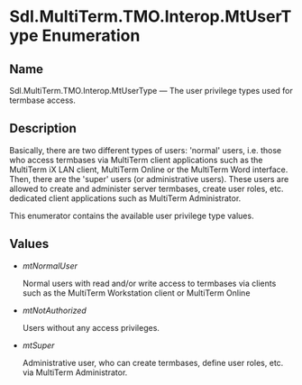 # Sdl.MultiTerm.TMO.Interop.MtUserType Enumeration

## Name

Sdl.MultiTerm.TMO.Interop.MtUserType —          The user privilege types used for termbase access.

## Description

Basically, there are two different types of users: 'normal' users, i.e. those who access termbases via MultiTerm client applications such as the MultiTerm iX LAN client, MultiTerm Online or the MultiTerm Word interface. Then, there are the 'super' users (or administrative users). These users are allowed to create and administer server termbases, create user roles, etc. dedicated client applications such as MultiTerm Administrator.

This enumerator contains the available user privilege type values.

## Values

* *mtNormalUser*

    Normal users with read and/or write access to termbases via clients such as the MultiTerm Workstation client or MultiTerm Online
* *mtNotAuthorized*

    Users without any access privileges.
* *mtSuper*

    Administrative user, who can create termbases, define user roles, etc. via MultiTerm Administrator.
